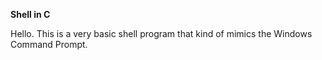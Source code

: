 **Shell in C**

Hello. This is a very basic shell program that kind of mimics the Windows Command Prompt.
